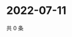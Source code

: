 # 2022-07-11

共 0 条

<!-- BEGIN WEIBO -->
<!-- 最后更新时间 Mon Jul 11 2022 23:25:54 GMT+0800 (China Standard Time) -->

<!-- END WEIBO -->
